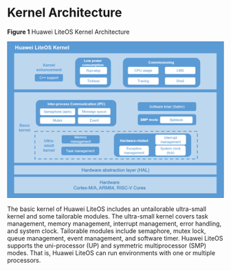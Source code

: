 # Kernel Architecture<a name="EN-US_TOPIC_0305675048"></a>

**Figure  1**  Huawei LiteOS Kernel Architecture<a name="fig18479122161618"></a>  


![](figures/huawei_liteos_kernel_architecture.png)

The basic kernel of Huawei LiteOS includes an untailorable ultra-small kernel and some tailorable modules. The ultra-small kernel covers task management, memory management, interrupt management, error handling, and system clock. Tailorable modules include semaphore, mutex lock, queue management, event management, and software timer. Huawei LiteOS supports the uni-processor \(UP\) and symmetric multiprocessor \(SMP\) modes. That is, Huawei LiteOS can run environments with one or multiple processors.

